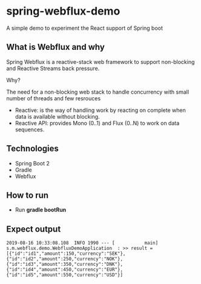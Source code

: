 # spring-webflux-demo
A simple demo to experiment the React support of Spring boot

## What is Webflux and why
Spring Webflux is a reactive-stack web framework to support non-blocking and Reactive Streams back pressure.

Why?

The need for a non-blocking web stack to handle concurrency with small number of threads and few resrouces
* Reactive: is the way of handling work by reacting on complete when data is available without blocking.
* Reactive API: provides Mono (0..1) and Flux (0..N) to work on data sequences.

## Technologies
* Spring Boot 2
* Gradle
* Webflux 

## How to run
* Run **gradle bootRun**

## Expect output
`2019-08-16 10:33:08.108  INFO 1990 --- [           main] s.m.webflux.demo.WebfluxDemoApplication  : >> result = [{"id":"id1","amount":150,"currency":"SEK"},{"id":"id2","amount":250,"currency":"NOK"},{"id":"id3","amount":350,"currency":"DNK"},{"id":"id4","amount":450,"currency":"EUR"},{"id":"id5","amount":550,"currency":"USD"}]
`